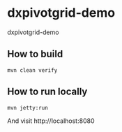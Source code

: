 # dxpivotgrid-demo

dxpivotgrid-demo

## How to build

    mvn clean verify

## How to run locally

    mvn jetty:run

And visit http://localhost:8080

